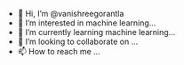 - 👋 Hi, I’m @vanishreegorantla
- 👀 I’m interested in  machine learning...
- 🌱 I’m currently learning  machine learning...
- 💞️ I’m looking to collaborate on ...
- 📫 How to reach me ...

<!---
vanishreegorantla/vanishreegorantla is a ✨ special ✨ repository because its `README.md` (this file) appears on your GitHub profile.
You can click the Preview link to take a look at your changes.
--->
